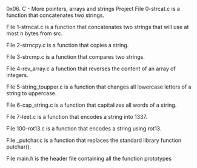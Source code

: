 0x06. C - More pointers, arrays and strings Project
File 0-strcat.c is a function that concatenates two strings.

File 1-strncat.c is a function that concatenates two strings that will use at most n bytes from src.

File 2-strncpy.c is a function that copies a string.

File 3-strcmp.c is a function that compares two strings.

File 4-rev_array.c a function that reverses the content of an array of integers.

File 5-string_toupper.c is a function that changes all lowercase letters of a string to uppercase.

File 6-cap_string.c is a function that capitalizes all words of a string.

File 7-leet.c is a function that encodes a string into 1337.

File 100-rot13.c is a function that encodes a string using rot13.

File _putchar.c is a function that replaces the standard library function putchar().

File main.h is the header file containing all the function prototypes
